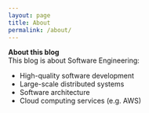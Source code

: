 ```yaml
---
layout: page
title: About
permalink: /about/
---
```


**About this blog**  
This blog is about Software Engineering:
* High-quality software development
* Large-scale distributed systems
* Software architecture
* Cloud computing services (e.g. AWS)